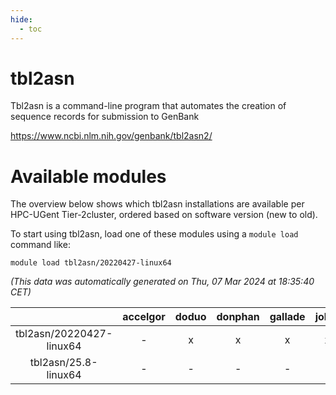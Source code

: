 ```yaml
---
hide:
  - toc
---
```


tbl2asn
=======


Tbl2asn is a command-line program that automates the creation of sequence records for submission to GenBank

https://www.ncbi.nlm.nih.gov/genbank/tbl2asn2/
# Available modules


The overview below shows which tbl2asn installations are available per HPC-UGent Tier-2cluster, ordered based on software version (new to old).

To start using tbl2asn, load one of these modules using a `module load` command like:

```shell
module load tbl2asn/20220427-linux64
```

*(This data was automatically generated on Thu, 07 Mar 2024 at 18:35:40 CET)*  

| |accelgor|doduo|donphan|gallade|joltik|skitty|
| :---: | :---: | :---: | :---: | :---: | :---: | :---: |
|tbl2asn/20220427-linux64|-|x|x|x|x|x|
|tbl2asn/25.8-linux64|-|-|-|-|-|x|
